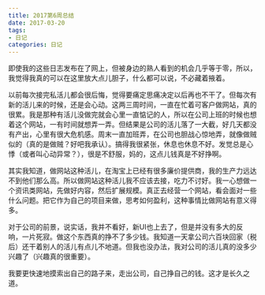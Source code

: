 ```yaml
---
title: 2017第6周总结
date: 2017-03-20
tags: 
- 日记
categories: 日记
---
```


即使我的这些日志发布在了网上，但被身边的熟人看到的机会几乎等于零，所以，我觉得我真的可以在这里放大点儿胆子，什么都可以说，不必藏着掖着。

以前每次接完私活儿都会很后悔，觉得要痛定思痛决定以后再也不干了。但每次有新的活儿来的时候，还是会心动。这两三周时间，一直在忙着可客户做网站，真的很累。我是那种有活儿没做完就会心里一直惦记的人，所以在公司上班的时候也想着这个网站，一有时间就想弄一弄。但结果是公司的活儿落了一大截，好几天都没有产出，心里有很大危机感。周末一直加班弄，在公司也胆战心惊地弄，就像做贼似的（真的是做贼？好吧我承认）。搞得我很紧张，休息也休息不好。发觉总是心悸（或者叫心动异常？），很是不舒服，妈的，这点儿钱真是不好挣啊。

其实我知道，做网站这种活儿，在淘宝上已经有很多廉价提供商，我的生产力远达不到他们那么高。所以做网站这种活儿我不应该去接，吃力不讨好。我一心想做一个资讯类网站，先做好内容，然后扩展规模。真正去经营一个网站，看会面对一些什么问题。把它作为自己的项目来做，思考如何盈利，这种事情比做网站有意义得多。

对于公司的前景，说实话，我并不看好，新UI也上去了，但是并没有多大的反响，一片死寂。做这个东西真的挣不了多少钱。我知道一天拿公司六百块回家（税后）还干着别人的活儿有点儿不地道。但我也没办法，我对公司的活儿真的没多少兴趣了（兴趣真的很重要）。

我要更快速地摸索出自己的路子来，走出公司，自己挣自己的钱。这才是长久之道。